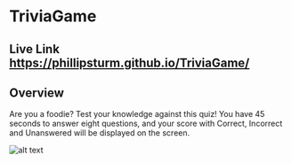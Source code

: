 # TriviaGame #

## Live Link https://phillipsturm.github.io/TriviaGame/ ##

## Overview ##
Are you a foodie? Test your knowledge against this quiz!
You have 45 seconds to answer eight questions, and your score with Correct, Incorrect and Unanswered will be displayed on the screen.

![alt text](assets/images/trivia.gif)

